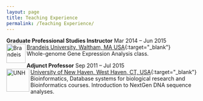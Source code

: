 ```yaml
---
layout: page
title: Teaching Experience
permalink: /Teaching Experience/
---
```


<b>Graduate Professional Studies Instructor</b>  Mar 2014 – Jun 2015  
[Brandeis University, Waltham, MA USA](https://www.brandeis.edu/gps/index.html){:target="_blank"} <img align="left" src="https://seeklogo.com/images/B/brandeis-university-logo-91BD718BEF-seeklogo.com.png" alt="Brandeis" width="50"/>  
Whole-genome Gene Expression Analysis class.
<br />

<b>Adjunct Professor</b>  Sep 2011 – Jul 2015    
[University of New Haven, West Haven, CT, USA](https://www.newhaven.edu/index.php){:target="_blank"}     <img align="left" src="https://collegesofdistinction.com/wp-content/uploads/2018/07/university-new-haven-logo-300x259.png" alt="UNH" width="60"/>  
Bioinformatics, Database systems for biological research and Bioinformatics courses. Introduction to NextGen DNA sequence analyses.  
